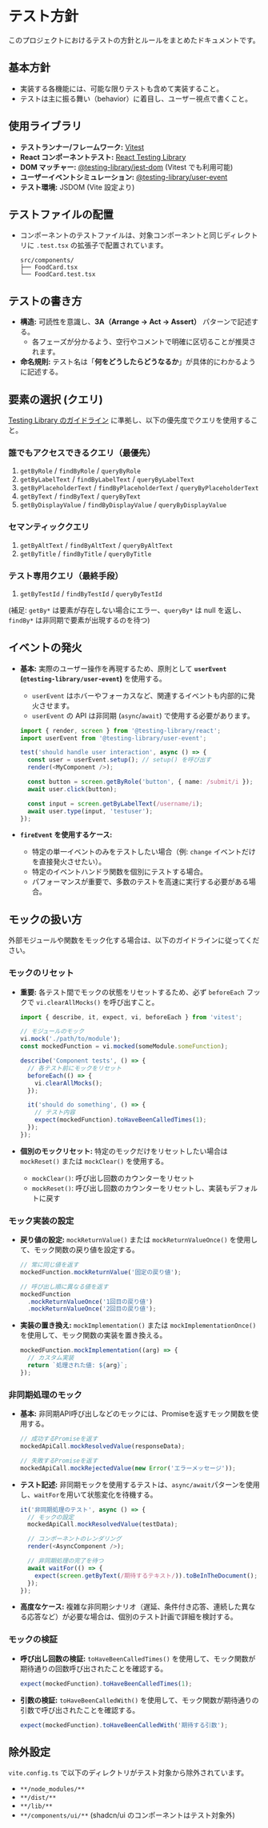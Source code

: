 # テスト方針

このプロジェクトにおけるテストの方針とルールをまとめたドキュメントです。

## 基本方針

- 実装する各機能には、可能な限りテストも含めて実装すること。
- テストは主に振る舞い（behavior）に着目し、ユーザー視点で書くこと。

## 使用ライブラリ

- **テストランナー/フレームワーク:** [Vitest](https://vitest.dev/)
- **React コンポーネントテスト:** [React Testing Library](https://testing-library.com/docs/react-testing-library/intro/)
- **DOM マッチャー:** [@testing-library/jest-dom](https://github.com/testing-library/jest-dom) (Vitest でも利用可能)
- **ユーザーイベントシミュレーション:** [@testing-library/user-event](https://testing-library.com/docs/user-event/intro)
- **テスト環境:** JSDOM (Vite 設定より)

## テストファイルの配置

- コンポーネントのテストファイルは、対象コンポーネントと同じディレクトリに `.test.tsx` の拡張子で配置されています。
  ```
  src/components/
  ├── FoodCard.tsx
  └── FoodCard.test.tsx
  ```

## テストの書き方

- **構造:** 可読性を意識し、**3A（Arrange → Act → Assert）** パターンで記述する。
  - 各フェーズが分かるよう、空行やコメントで明確に区切ることが推奨されます。
- **命名規則:** テスト名は「**何をどうしたらどうなるか**」が具体的にわかるように記述する。

## 要素の選択 (クエリ)

[Testing Library のガイドライン](https://testing-library.com/docs/queries/about/) に準拠し、以下の優先度でクエリを使用すること。

### 誰でもアクセスできるクエリ（最優先）

1.  `getByRole` / `findByRole` / `queryByRole`
2.  `getByLabelText` / `findByLabelText` / `queryByLabelText`
3.  `getByPlaceholderText` / `findByPlaceholderText` / `queryByPlaceholderText`
4.  `getByText` / `findByText` / `queryByText`
5.  `getByDisplayValue` / `findByDisplayValue` / `queryByDisplayValue`

### セマンティッククエリ

1.  `getByAltText` / `findByAltText` / `queryByAltText`
2.  `getByTitle` / `findByTitle` / `queryByTitle`

### テスト専用クエリ（最終手段）

1.  `getByTestId` / `findByTestId` / `queryByTestId`

(補足: `getBy*` は要素が存在しない場合にエラー、`queryBy*` は null を返し、`findBy*` は非同期で要素が出現するのを待つ)

## イベントの発火

- **基本:** 実際のユーザー操作を再現するため、原則として **`userEvent` (`@testing-library/user-event`)** を使用する。

  - `userEvent` はホバーやフォーカスなど、関連するイベントも内部的に発火させます。
  - `userEvent` の API は非同期 (`async`/`await`) で使用する必要があります。

  ```typescript
  import { render, screen } from '@testing-library/react';
  import userEvent from '@testing-library/user-event';

  test('should handle user interaction', async () => {
    const user = userEvent.setup(); // setup() を呼び出す
    render(<MyComponent />);

    const button = screen.getByRole('button', { name: /submit/i });
    await user.click(button);

    const input = screen.getByLabelText(/username/i);
    await user.type(input, 'testuser');
  });
  ```

- **`fireEvent` を使用するケース:**
  - 特定の単一イベントのみをテストしたい場合（例: `change` イベントだけを直接発火させたい）。
  - 特定のイベントハンドラ関数を個別にテストする場合。
  - パフォーマンスが重要で、多数のテストを高速に実行する必要がある場合。

## モックの扱い方

外部モジュールや関数をモック化する場合は、以下のガイドラインに従ってください。

### モックのリセット

- **重要:** 各テスト間でモックの状態をリセットするため、必ず `beforeEach` フックで `vi.clearAllMocks()` を呼び出すこと。

  ```typescript
  import { describe, it, expect, vi, beforeEach } from 'vitest';

  // モジュールのモック
  vi.mock('./path/to/module');
  const mockedFunction = vi.mocked(someModule.someFunction);

  describe('Component tests', () => {
    // 各テスト前にモックをリセット
    beforeEach(() => {
      vi.clearAllMocks();
    });

    it('should do something', () => {
      // テスト内容
      expect(mockedFunction).toHaveBeenCalledTimes(1);
    });
  });
  ```

- **個別のモックリセット:** 特定のモックだけをリセットしたい場合は `mockReset()` または `mockClear()` を使用する。
  - `mockClear()`: 呼び出し回数のカウンターをリセット
  - `mockReset()`: 呼び出し回数のカウンターをリセットし、実装もデフォルトに戻す

### モック実装の設定

- **戻り値の設定:** `mockReturnValue()` または `mockReturnValueOnce()` を使用して、モック関数の戻り値を設定する。

  ```typescript
  // 常に同じ値を返す
  mockedFunction.mockReturnValue('固定の戻り値');

  // 呼び出し順に異なる値を返す
  mockedFunction
    .mockReturnValueOnce('1回目の戻り値')
    .mockReturnValueOnce('2回目の戻り値');
  ```

- **実装の置き換え:** `mockImplementation()` または `mockImplementationOnce()` を使用して、モック関数の実装を置き換える。
  ```typescript
  mockedFunction.mockImplementation((arg) => {
    // カスタム実装
    return `処理された値: ${arg}`;
  });
  ```

### 非同期処理のモック

- **基本:** 非同期API呼び出しなどのモックには、Promiseを返すモック関数を使用する。

  ```typescript
  // 成功するPromiseを返す
  mockedApiCall.mockResolvedValue(responseData);

  // 失敗するPromiseを返す
  mockedApiCall.mockRejectedValue(new Error('エラーメッセージ'));
  ```

- **テスト記述:** 非同期モックを使用するテストは、`async/await`パターンを使用し、`waitFor`を用いて状態変化を待機する。

  ```typescript
  it('非同期処理のテスト', async () => {
    // モックの設定
    mockedApiCall.mockResolvedValue(testData);

    // コンポーネントのレンダリング
    render(<AsyncComponent />);

    // 非同期処理の完了を待つ
    await waitFor(() => {
      expect(screen.getByText(/期待するテキスト/)).toBeInTheDocument();
    });
  });
  ```

- **高度なケース:** 複雑な非同期シナリオ（遅延、条件付き応答、連続した異なる応答など）が必要な場合は、個別のテスト計画で詳細を検討する。

### モックの検証

- **呼び出し回数の検証:** `toHaveBeenCalledTimes()` を使用して、モック関数が期待通りの回数呼び出されたことを確認する。

  ```typescript
  expect(mockedFunction).toHaveBeenCalledTimes(1);
  ```

- **引数の検証:** `toHaveBeenCalledWith()` を使用して、モック関数が期待通りの引数で呼び出されたことを確認する。
  ```typescript
  expect(mockedFunction).toHaveBeenCalledWith('期待する引数');
  ```

## 除外設定

`vite.config.ts` で以下のディレクトリがテスト対象から除外されています。

- `**/node_modules/**`
- `**/dist/**`
- `**/lib/**`
- `**/components/ui/**` (shadcn/ui のコンポーネントはテスト対象外)
